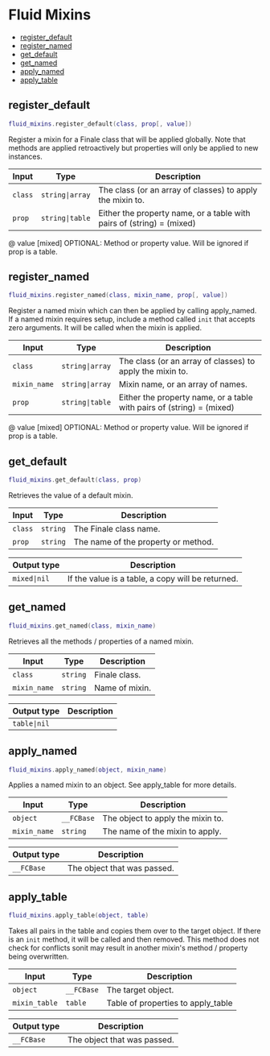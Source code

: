 # Fluid Mixins

- [register_default](#register_default)
- [register_named](#register_named)
- [get_default](#get_default)
- [get_named](#get_named)
- [apply_named](#apply_named)
- [apply_table](#apply_table)

## register_default

```lua
fluid_mixins.register_default(class, prop[, value])
```

Register a mixin for a Finale class that will be applied globally. Note that methods are applied retroactively but properties will only be applied to new instances.


| Input | Type | Description |
| --- | --- | --- |
| `class` | `string\|array` | The class (or an array of classes) to apply the mixin to. |
| `prop` | `string\|table` | Either the property name, or a table with pairs of (string) = (mixed) |
@ value [mixed] OPTIONAL: Method or property value. Will be ignored if prop is a table.

## register_named

```lua
fluid_mixins.register_named(class, mixin_name, prop[, value])
```

Register a named mixin which can then be applied by calling apply_named. If a named mixin requires setup, include a method called `init` that accepts zero arguments. It will be called when the mixin is applied.


| Input | Type | Description |
| --- | --- | --- |
| `class` | `string\|array` | The class (or an array of classes) to apply the mixin to. |
| `mixin_name` | `string\|array` | Mixin name, or an array of names. |
| `prop` | `string\|table` | Either the property name, or a table with pairs of (string) = (mixed) |
@ value [mixed] OPTIONAL: Method or property value. Will be ignored if prop is a table.

## get_default

```lua
fluid_mixins.get_default(class, prop)
```

Retrieves the value of a default mixin.


| Input | Type | Description |
| --- | --- | --- |
| `class` | `string` | The Finale class name. |
| `prop` | `string` | The name of the property or method. |

| Output type | Description |
| --- | --- |
| `mixed\|nil` | If the value is a table, a copy will be returned. |

## get_named

```lua
fluid_mixins.get_named(class, mixin_name)
```

Retrieves all the methods / properties of a named mixin.


| Input | Type | Description |
| --- | --- | --- |
| `class` | `string` | Finale class. |
| `mixin_name` | `string` | Name of mixin. |

| Output type | Description |
| --- | --- |
| `table\|nil` |  |

## apply_named

```lua
fluid_mixins.apply_named(object, mixin_name)
```

Applies a named mixin to an object. See apply_table for more details.


| Input | Type | Description |
| --- | --- | --- |
| `object` | `__FCBase` | The object to apply the mixin to. |
| `mixin_name` | `string` | The name of the mixin to apply. |

| Output type | Description |
| --- | --- |
| `__FCBase` | The object that was passed. |

## apply_table

```lua
fluid_mixins.apply_table(object, table)
```

Takes all pairs in the table and copies them over to the target object. If there is an `init` method, it will be called and then removed. This method does not check for conflicts sonit may result in another mixin's method / property being overwritten.


| Input | Type | Description |
| --- | --- | --- |
| `object` | `__FCBase` | The target object. |
| `mixin_table` | `table` | Table of properties to apply_table |

| Output type | Description |
| --- | --- |
| `__FCBase` | The object that was passed. |